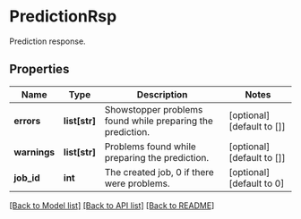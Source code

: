 # PredictionRsp

Prediction response.
## Properties
Name | Type | Description | Notes
------------ | ------------- | ------------- | -------------
**errors** | **list[str]** | Showstopper problems found while preparing the prediction. | [optional] [default to []]
**warnings** | **list[str]** | Problems found while preparing the prediction. | [optional] [default to []]
**job_id** | **int** | The created job, 0 if there were problems. | [optional] [default to 0]

[[Back to Model list]](../README.md#documentation-for-models) [[Back to API list]](../README.md#documentation-for-api-endpoints) [[Back to README]](../README.md)


